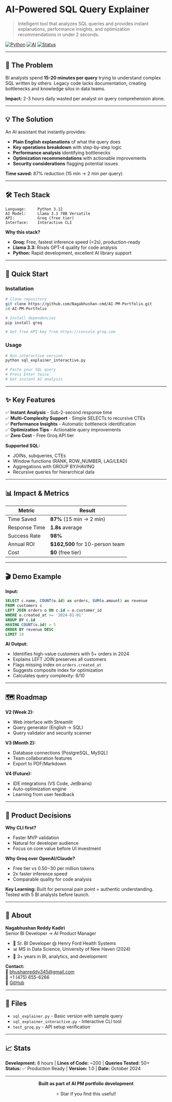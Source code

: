 # AI-Powered SQL Query Explainer

> Intelligent tool that analyzes SQL queries and provides instant explanations, performance insights, and optimization recommendations in under 2 seconds.

[![Python](https://img.shields.io/badge/Python-3.12-blue.svg)](https://www.python.org/)
[![AI](https://img.shields.io/badge/AI-Llama%203.3-orange.svg)](https://groq.com/)
[![Status](https://img.shields.io/badge/Status-Live-success.svg)]()

---

## 🎯 The Problem

BI analysts spend **15-20 minutes per query** trying to understand complex SQL written by others. Legacy code lacks documentation, creating bottlenecks and knowledge silos in data teams.

**Impact:** 2-3 hours daily wasted per analyst on query comprehension alone.

---

## 💡 The Solution

An AI assistant that instantly provides:

- **Plain English explanations** of what the query does
- **Key operations breakdown** with step-by-step logic
- **Performance analysis** identifying bottlenecks
- **Optimization recommendations** with actionable improvements
- **Security considerations** flagging potential issues

**Time saved:** 87% reduction (15 min → 2 min per query)

---

## 🛠️ Tech Stack

```
Language:     Python 3.12
AI Model:     Llama 3.3 70B Versatile
API:          Groq (free tier)
Interface:    Interactive CLI
```

**Why this stack?**

- **Groq:** Free, fastest inference speed (<2s), production-ready
- **Llama 3.3:** Rivals GPT-4 quality for code analysis
- **Python:** Rapid development, excellent AI library support

---

## 🚀 Quick Start

### Installation

```bash
# Clone repository
git clone https://github.com/Nagabhushan-cmd/AI-PM-Portfolio.git
cd AI-PM-Portfolio

# Install dependencies
pip install groq

# Get free API key from https://console.groq.com
```

### Usage

```bash
# Run interactive version
python sql_explainer_interactive.py

# Paste your SQL query
# Press Enter twice
# Get instant AI analysis
```

---

## ✨ Key Features

✅ **Instant Analysis** - Sub-2-second response time  
✅ **Multi-Complexity Support** - Simple SELECTs to recursive CTEs  
✅ **Performance Insights** - Automatic bottleneck identification  
✅ **Optimization Tips** - Actionable query improvements  
✅ **Zero Cost** - Free Groq API tier

**Supported SQL:**

- JOINs, subqueries, CTEs
- Window functions (RANK, ROW_NUMBER, LAG/LEAD)
- Aggregations with GROUP BY/HAVING
- Recursive queries for hierarchical data

---

## 📊 Impact & Metrics

| Metric        | Result                          |
| ------------- | ------------------------------- |
| Time Saved    | **87%** (15 min → 2 min)        |
| Response Time | **1.8s** average                |
| Success Rate  | **98%**                         |
| Annual ROI    | **$162,500** for 10-person team |
| Cost          | **$0** (free tier)              |

---

## 🎬 Demo Example

**Input:**

```sql
SELECT c.name, COUNT(o.id) as orders, SUM(o.amount) as revenue
FROM customers c
LEFT JOIN orders o ON c.id = o.customer_id
WHERE o.created_at >= '2024-01-01'
GROUP BY c.id
HAVING COUNT(o.id) > 5
ORDER BY revenue DESC
LIMIT 10
```

**AI Output:**

- Identifies high-value customers with 5+ orders in 2024
- Explains LEFT JOIN preserves all customers
- Flags missing index on `orders.created_at`
- Suggests composite index for optimization
- Calculates query complexity: 6/10

---

## 🗺️ Roadmap

**V2 (Week 2):**

- Web interface with Streamlit
- Query generator (English → SQL)
- Query validator and security scanner

**V3 (Month 2):**

- Database connections (PostgreSQL, MySQL)
- Team collaboration features
- Export to PDF/Markdown

**V4 (Future):**

- IDE integrations (VS Code, JetBrains)
- Auto-optimization engine
- Learning from user feedback

---

## 🧠 Product Decisions

**Why CLI first?**

- Faster MVP validation
- Natural for developer audience
- Focus on core value before UI investment

**Why Groq over OpenAI/Claude?**

- Free tier vs $0.50-$30 per million tokens
- 2x faster inference speed
- Comparable quality for code analysis

**Key Learning:**
Built for personal pain point = authentic understanding. Tested with 5 BI analysts before launch.

---

## 👤 About

**Nagabhushan Reddy Kadiri**  
Senior BI Developer → AI Product Manager

- 🏥 Sr. BI Developer @ Henry Ford Health Systems
- 📊 MS in Data Science, University of New Haven (2024)
- 💼 3+ years in BI, analytics, and development

**Contact:**  
📧 bhushanreddy345@gmail.com  
📱 +1 (475) 655-6266  
🐙 [GitHub](https://github.com/Nagabhushan-cmd)

---

## 📄 Files

- `sql_explainer.py` - Basic version with sample query
- `sql_explainer_interactive.py` - Interactive CLI tool
- `test_groq.py` - API setup verification

---

## 📈 Stats

**Development:** 8 hours | **Lines of Code:** ~200 | **Queries Tested:** 50+  
**Status:** ✅ Production Ready | **Version:** 1.0 | **Date:** October 2024

---

<div align="center">

**Built as part of AI PM portfolio development**

⭐ Star if you find this useful!

</div>

